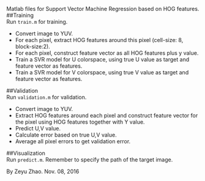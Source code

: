 Matlab files for Support Vector Machine Regression based on HOG features.  
##Training  
Run `train.m` for training.
+ Convert image to YUV.   
+ For each pixel, extract HOG features around this pixel (cell-size: 8, block-size:2).  
+ For each pixel, construct feature vector as all HOG features plus y value.   
+ Train a SVR model for U colorspace, using true U value as target and feature vector as features.   
+ Train a SVR model for V colorspace, using true V value as target and feature vector as features.   
  
##Validation  
Run `validation.m` for validation.
+ Convert image to YUV.  
+ Extract HOG features around each pixel and construct feature vector for the pixel using HOG features together with Y value.  
+ Predict U,V value.
+ Calculate error based on true U,V value.  
+ Average all pixel errors to get validation error.   
   
##Visualization  
Run `predict.m`. Remember to specify the path of the target image.  
   
      
         
          
            
By Zeyu Zhao.
Nov. 08, 2016

